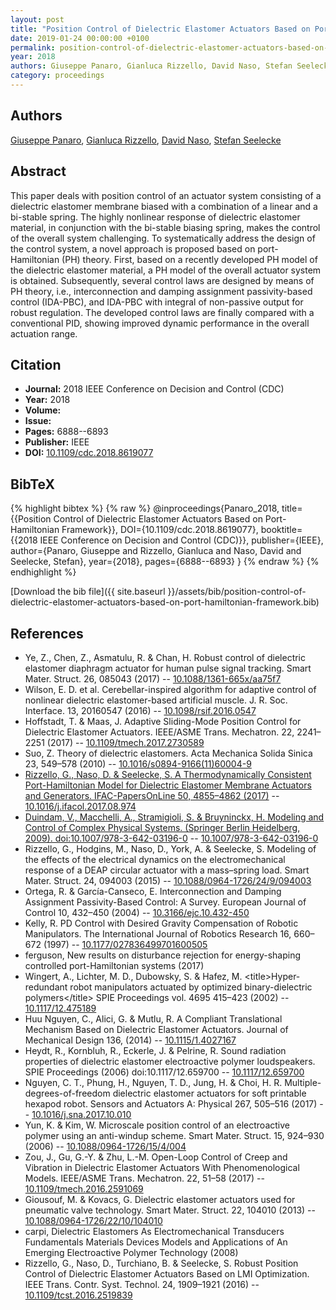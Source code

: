 ```yaml
---
layout: post
title: "Position Control of Dielectric Elastomer Actuators Based on Port-Hamiltonian Framework"
date: 2019-01-24 00:00:00 +0100
permalink: position-control-of-dielectric-elastomer-actuators-based-on-port-hamiltonian-framework
year: 2018
authors: Giuseppe Panaro, Gianluca Rizzello, David Naso, Stefan Seelecke
category: proceedings
---
```

 
## Authors
[Giuseppe Panaro](authors/giuseppe-panaro), [Gianluca Rizzello](authors/gianluca-rizzello), [David Naso](authors/david-naso), [Stefan Seelecke](authors/stefan-seelecke)
 
## Abstract
This paper deals with position control of an actuator system consisting of a dielectric elastomer membrane biased with a combination of a linear and a bi-stable spring. The highly nonlinear response of dielectric elastomer material, in conjunction with the bi-stable biasing spring, makes the control of the overall system challenging. To systematically address the design of the control system, a novel approach is proposed based on port-Hamiltonian (PH) theory. First, based on a recently developed PH model of the dielectric elastomer material, a PH model of the overall actuator system is obtained. Subsequently, several control laws are designed by means of PH theory, i.e., interconnection and damping assignment passivity-based control (IDA-PBC), and IDA-PBC with integral of non-passive output for robust regulation. The developed control laws are finally compared with a conventional PID, showing improved dynamic performance in the overall actuation range.
 
## Citation
- **Journal:** 2018 IEEE Conference on Decision and Control (CDC)
- **Year:** 2018
- **Volume:** 
- **Issue:** 
- **Pages:** 6888--6893
- **Publisher:** IEEE
- **DOI:** [10.1109/cdc.2018.8619077](https://doi.org/10.1109/cdc.2018.8619077)
 
## BibTeX
{% highlight bibtex %}
{% raw %}
@inproceedings{Panaro_2018,
  title={{Position Control of Dielectric Elastomer Actuators Based on Port-Hamiltonian Framework}},
  DOI={10.1109/cdc.2018.8619077},
  booktitle={{2018 IEEE Conference on Decision and Control (CDC)}},
  publisher={IEEE},
  author={Panaro, Giuseppe and Rizzello, Gianluca and Naso, David and Seelecke, Stefan},
  year={2018},
  pages={6888--6893}
}
{% endraw %}
{% endhighlight %}
 
[Download the bib file]({{ site.baseurl }}/assets/bib/position-control-of-dielectric-elastomer-actuators-based-on-port-hamiltonian-framework.bib)
 
## References
- Ye, Z., Chen, Z., Asmatulu, R. & Chan, H. Robust control of dielectric elastomer diaphragm actuator for human pulse signal tracking. Smart Mater. Struct. 26, 085043 (2017) -- [10.1088/1361-665x/aa75f7](https://doi.org/10.1088/1361-665x/aa75f7)
- Wilson, E. D. et al. Cerebellar-inspired algorithm for adaptive control of nonlinear dielectric elastomer-based artificial muscle. J. R. Soc. Interface. 13, 20160547 (2016) -- [10.1098/rsif.2016.0547](https://doi.org/10.1098/rsif.2016.0547)
- Hoffstadt, T. & Maas, J. Adaptive Sliding-Mode Position Control for Dielectric Elastomer Actuators. IEEE/ASME Trans. Mechatron. 22, 2241–2251 (2017) -- [10.1109/tmech.2017.2730589](https://doi.org/10.1109/tmech.2017.2730589)
- Suo, Z. Theory of dielectric elastomers. Acta Mechanica Solida Sinica 23, 549–578 (2010) -- [10.1016/s0894-9166(11)60004-9](https://doi.org/10.1016/s0894-9166(11)60004-9)
- [Rizzello, G., Naso, D. & Seelecke, S. A Thermodynamically Consistent Port-Hamiltonian Model for Dielectric Elastomer Membrane Actuators and Generators. IFAC-PapersOnLine 50, 4855–4862 (2017)](a-thermodynamically-consistent-port-hamiltonian-model-for-dielectric-elastomer-membrane-actuators-and-generators) -- [10.1016/j.ifacol.2017.08.974](https://doi.org/10.1016/j.ifacol.2017.08.974)
- [Duindam, V., Macchelli, A., Stramigioli, S. & Bruyninckx, H. Modeling and Control of Complex Physical Systems. (Springer Berlin Heidelberg, 2009). doi:10.1007/978-3-642-03196-0](modeling-and-control-of-complex-physical-systems) -- [10.1007/978-3-642-03196-0](https://doi.org/10.1007/978-3-642-03196-0)
- Rizzello, G., Hodgins, M., Naso, D., York, A. & Seelecke, S. Modeling of the effects of the electrical dynamics on the electromechanical response of a DEAP circular actuator with a mass–spring load. Smart Mater. Struct. 24, 094003 (2015) -- [10.1088/0964-1726/24/9/094003](https://doi.org/10.1088/0964-1726/24/9/094003)
- Ortega, R. & García-Canseco, E. Interconnection and Damping Assignment Passivity-Based Control: A Survey. European Journal of Control 10, 432–450 (2004) -- [10.3166/ejc.10.432-450](https://doi.org/10.3166/ejc.10.432-450)
- Kelly, R. PD Control with Desired Gravity Compensation of Robotic Manipulators. The International Journal of Robotics Research 16, 660–672 (1997) -- [10.1177/027836499701600505](https://doi.org/10.1177/027836499701600505)
- ferguson, New results on disturbance rejection for energy-shaping controlled port-Hamiltonian systems (2017)
- Wingert, A., Lichter, M. D., Dubowsky, S. & Hafez, M. &lt;title&gt;Hyper-redundant robot manipulators actuated by optimized binary-dielectric polymers&lt;/title&gt; SPIE Proceedings vol. 4695 415–423 (2002) -- [10.1117/12.475189](https://doi.org/10.1117/12.475189)
- Huu Nguyen, C., Alici, G. & Mutlu, R. A Compliant Translational Mechanism Based on Dielectric Elastomer Actuators. Journal of Mechanical Design 136, (2014) -- [10.1115/1.4027167](https://doi.org/10.1115/1.4027167)
- Heydt, R., Kornbluh, R., Eckerle, J. & Pelrine, R. Sound radiation properties of dielectric elastomer electroactive polymer loudspeakers. SPIE Proceedings (2006) doi:10.1117/12.659700 -- [10.1117/12.659700](https://doi.org/10.1117/12.659700)
- Nguyen, C. T., Phung, H., Nguyen, T. D., Jung, H. & Choi, H. R. Multiple-degrees-of-freedom dielectric elastomer actuators for soft printable hexapod robot. Sensors and Actuators A: Physical 267, 505–516 (2017) -- [10.1016/j.sna.2017.10.010](https://doi.org/10.1016/j.sna.2017.10.010)
- Yun, K. & Kim, W. Microscale position control of an electroactive polymer using an anti-windup scheme. Smart Mater. Struct. 15, 924–930 (2006) -- [10.1088/0964-1726/15/4/004](https://doi.org/10.1088/0964-1726/15/4/004)
- Zou, J., Gu, G.-Y. & Zhu, L.-M. Open-Loop Control of Creep and Vibration in Dielectric Elastomer Actuators With Phenomenological Models. IEEE/ASME Trans. Mechatron. 22, 51–58 (2017) -- [10.1109/tmech.2016.2591069](https://doi.org/10.1109/tmech.2016.2591069)
- Giousouf, M. & Kovacs, G. Dielectric elastomer actuators used for pneumatic valve technology. Smart Mater. Struct. 22, 104010 (2013) -- [10.1088/0964-1726/22/10/104010](https://doi.org/10.1088/0964-1726/22/10/104010)
- carpi, Dielectric Elastomers As Electromechanical Transducers Fundamentals Materials Devices Models and Applications of An Emerging Electroactive Polymer Technology (2008)
- Rizzello, G., Naso, D., Turchiano, B. & Seelecke, S. Robust Position Control of Dielectric Elastomer Actuators Based on LMI Optimization. IEEE Trans. Contr. Syst. Technol. 24, 1909–1921 (2016) -- [10.1109/tcst.2016.2519839](https://doi.org/10.1109/tcst.2016.2519839)

